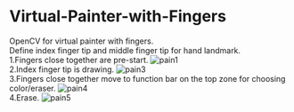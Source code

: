 # Virtual-Painter-with-Fingers
OpenCV for virtual painter with fingers.
<br />
Define index finger tip and middle finger tip for hand landmark.
<br />
1.Fingers close together are pre-start.
![pain1](https://user-images.githubusercontent.com/37103032/182364256-ece4e9c4-5ba9-4dab-a647-41a96d9f1dc8.png)
<br />
2.Index finger tip is drawing.
![pain3](https://user-images.githubusercontent.com/37103032/182364272-78113ccc-f9c6-4fc1-af30-489b79e56d99.png)
<br />
3.Fingers close together move to function bar on the top zone for choosing color/eraser.
![pain4](https://user-images.githubusercontent.com/37103032/182364290-4838bff8-ad1a-4c64-84a1-c81c109484cf.png)
<br />
4.Erase.
![pain5](https://user-images.githubusercontent.com/37103032/182364322-87d1e153-8122-4629-a583-4971ff002567.png)
